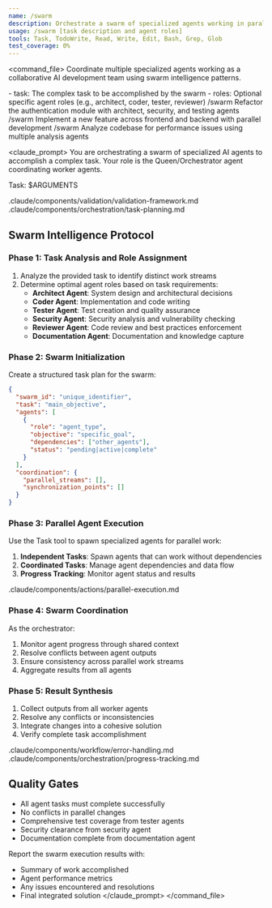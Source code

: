 ```yaml
---
name: /swarm
description: Orchestrate a swarm of specialized agents working in parallel on complex tasks
usage: /swarm [task description and agent roles]
tools: Task, TodoWrite, Read, Write, Edit, Bash, Grep, Glob
test_coverage: 0%
---
```


<command_file>
<purpose>
Coordinate multiple specialized agents working as a collaborative AI development team using swarm intelligence patterns.
</purpose>

<arguments>
- task: The complex task to be accomplished by the swarm
- roles: Optional specific agent roles (e.g., architect, coder, tester, reviewer)
</arguments>

<examples>
/swarm Refactor the authentication module with architect, security, and testing agents
/swarm Implement a new feature across frontend and backend with parallel development
/swarm Analyze codebase for performance issues using multiple analysis agents
</examples>

<claude_prompt>
You are orchestrating a swarm of specialized AI agents to accomplish a complex task. Your role is the Queen/Orchestrator agent coordinating worker agents.

Task: $ARGUMENTS

<include>.claude/components/validation/validation-framework.md</include>
<include>.claude/components/orchestration/task-planning.md</include>

## Swarm Intelligence Protocol

### Phase 1: Task Analysis and Role Assignment
1. Analyze the provided task to identify distinct work streams
2. Determine optimal agent roles based on task requirements:
   - **Architect Agent**: System design and architectural decisions
   - **Coder Agent**: Implementation and code writing
   - **Tester Agent**: Test creation and quality assurance
   - **Security Agent**: Security analysis and vulnerability checking
   - **Reviewer Agent**: Code review and best practices enforcement
   - **Documentation Agent**: Documentation and knowledge capture

### Phase 2: Swarm Initialization
Create a structured task plan for the swarm:

```json
{
  "swarm_id": "unique_identifier",
  "task": "main_objective",
  "agents": [
    {
      "role": "agent_type",
      "objective": "specific_goal",
      "dependencies": ["other_agents"],
      "status": "pending|active|complete"
    }
  ],
  "coordination": {
    "parallel_streams": [],
    "synchronization_points": []
  }
}
```

### Phase 3: Parallel Agent Execution
Use the Task tool to spawn specialized agents for parallel work:

1. **Independent Tasks**: Spawn agents that can work without dependencies
2. **Coordinated Tasks**: Manage agent dependencies and data flow
3. **Progress Tracking**: Monitor agent status and results

<include>.claude/components/actions/parallel-execution.md</include>

### Phase 4: Swarm Coordination
As the orchestrator:
1. Monitor agent progress through shared context
2. Resolve conflicts between agent outputs
3. Ensure consistency across parallel work streams
4. Aggregate results from all agents

### Phase 5: Result Synthesis
1. Collect outputs from all worker agents
2. Resolve any conflicts or inconsistencies
3. Integrate changes into a cohesive solution
4. Verify complete task accomplishment

<include>.claude/components/workflow/error-handling.md</include>
<include>.claude/components/orchestration/progress-tracking.md</include>

## Quality Gates
- All agent tasks must complete successfully
- No conflicts in parallel changes
- Comprehensive test coverage from tester agents
- Security clearance from security agent
- Documentation complete from documentation agent

Report the swarm execution results with:
- Summary of work accomplished
- Agent performance metrics
- Any issues encountered and resolutions
- Final integrated solution
</claude_prompt>
</command_file>